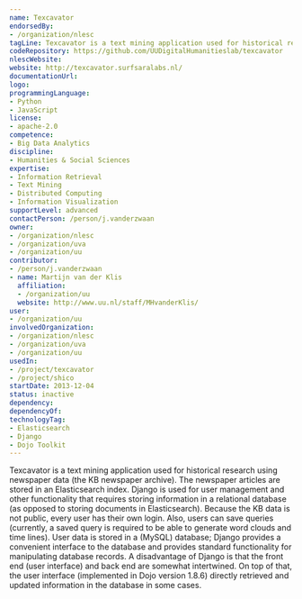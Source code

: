 ```yaml
---
name: Texcavator
endorsedBy:
- /organization/nlesc
tagLine: Texcavator is a text mining application used for historical research
codeRepository: https://github.com/UUDigitalHumanitieslab/texcavator
nlescWebsite:
website: http://texcavator.surfsaralabs.nl/
documentationUrl:
logo:
programmingLanguage:
- Python
- JavaScript
license:
- apache-2.0
competence:
- Big Data Analytics
discipline:
- Humanities & Social Sciences
expertise:
- Information Retrieval
- Text Mining
- Distributed Computing
- Information Visualization
supportLevel: advanced
contactPerson: /person/j.vanderzwaan
owner:
- /organization/nlesc
- /organization/uva
- /organization/uu
contributor:
- /person/j.vanderzwaan
- name: Martijn van der Klis
  affiliation:
  - /organization/uu
  website: http://www.uu.nl/staff/MHvanderKlis/
user:
- /organization/uu
involvedOrganization:
- /organization/nlesc
- /organization/uva
- /organization/uu
usedIn:
- /project/texcavator
- /project/shico
startDate: 2013-12-04
status: inactive
dependency:
dependencyOf:
technologyTag:
- Elasticsearch
- Django
- Dojo Toolkit
---
```

Texcavator is a text mining application used for historical research using newspaper data (the KB newspaper archive).
The newspaper articles are stored in an Elasticsearch index.
Django is used for user management and other functionality that requires storing information in a relational database (as opposed to storing documents in Elasticsearch). Because the KB data is not public, every user has their own login. Also, users can save queries (currently, a saved query is required to be able to generate word clouds and time lines). User data is stored in a (MySQL) database; Django provides a convenient interface to the database and provides standard functionality for manipulating database records. A disadvantage of Django is that the front end (user interface) and back end are somewhat intertwined. On top of that, the user interface (implemented in Dojo version 1.8.6) directly retrieved and updated information in the database in some cases.
